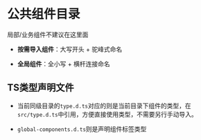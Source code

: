 # 公共组件目录

局部/业务组件不建议在这里面

- **按需导入组件**：大写开头 + 驼峰式命名

- **全局组件**：全小写 + 横杆连接命名

## TS类型声明文件

- 当前同级目录的`type.d.ts`对应的则是当前目录下组件的类型，在`src/type.d.ts`中引用，方便直接使用类型，不需要另行手动导入。

- `global-components.d.ts`则是声明组件标签类型
